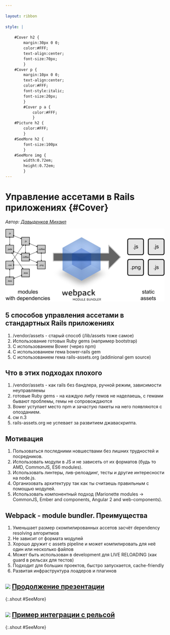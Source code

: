 ```yaml
---

layout: ribbon

style: |

    #Cover h2 {
        margin:30px 0 0;
        color:#FFF;
        text-align:center;
        font-size:70px;
        }
    #Cover p {
        margin:10px 0 0;
        text-align:center;
        color:#FFF;
        font-style:italic;
        font-size:20px;
        }
        #Cover p a {
            color:#FFF;
            }
    #Picture h2 {
        color:#FFF;
        }
    #SeeMore h2 {
        font-size:100px
        }
    #SeeMore img {
        width:0.72em;
        height:0.72em;
        }
---
```


# Управление ассетами в Rails приложениях {#Cover}

*Автор: [Давыденков Михаил](http://github.com/DavydenkovM/)*

![](pictures/webpack.jpg)

## 5 способов управления ассетами в стандартных Rails приложениях

1. /vendor/assets - старый способ (/lib/assets тоже самое)
2. Использование готовых Ruby gems (например bootstrap)
3. С использованием Bower (через npm)
4. С использованием гема bower-rails gem
5. С использованием гема rails-assets.org (addinional gem source)

## Что в этих подходах плохого

1. /vendor/assets - как rails без бандлера, ручной режим, зависимости неуправляемы
2. готовые Ruby gems - на каждую либу гемов не наделаешь, с гемами бывают проблемы, гемы не сопровождаются
3. Bower уступает место npm и зачастую пакеты на него появляются с опозданием.
4. см п.3
5. rails-assets.org не успевает за развитием джаваскрипта.

## Мотивация

1. Пользоваться последними новшествами без лишних трудностей и посредников.
2. Использовать модули в JS и не зависеть от их форматов (будь то AMD, CommonJS, ES6 modules).
3. Использовать линтеры, лив-релоадинг, тесты и другие интересности на node.js.
4. Организовать архитектуру так как ты считаешь правильным с помощью модулей.
5. Использовать компонентный подход (Marionette modules -> CommonJS, Ember and components, Angular 2 and web-components).

## Webpack - module bundler. Преимущества

1. Уменьшает размер скомпилированных ассетов засчёт dependency resolving алгоритмов
2. Не зависит от формата модулей
3. Хорошо дружит с assets pipeline и может компилировать для неё один или несколько файлов
4. Может быть использован в development для LIVE RELOADING (как guard в рельсах для тестов)
5. Подходит для больших проектов, быстро запускается, cache-friendly
6. Развитая инфраструктура лоадеров и плагинов

## ![](http://shwr.me/pictures/logo.svg) [Продолжение презентации](http://peerigon.github.io/presentations/2014-07-09-MNUG-webpack/#1)
{:.shout #SeeMore}

## ![](http://shwr.me/pictures/logo.svg) [Пример интеграции с рельсой](https://github.com/DavydenkovM/NTP.git)
{:.shout #SeeMore}


